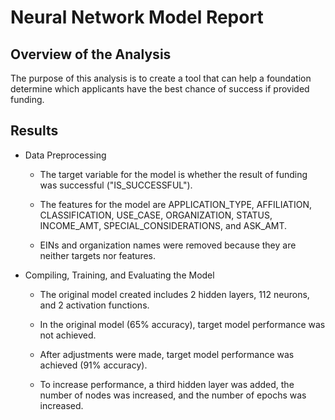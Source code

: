 # Neural Network Model Report

## Overview of the Analysis

The purpose of this analysis is to create a tool that can help a foundation determine which applicants have the best chance of success if provided funding.

## Results

* Data Preprocessing

    * The target variable for the model is whether the result of funding was successful ("IS_SUCCESSFUL"). 

    * The features for the model are APPLICATION_TYPE, AFFILIATION, CLASSIFICATION, USE_CASE, ORGANIZATION, STATUS, INCOME_AMT, SPECIAL_CONSIDERATIONS, and ASK_AMT.

    * EINs and organization names were removed because they are neither targets nor features.

* Compiling, Training, and Evaluating the Model

    * The original model created includes 2 hidden layers, 112 neurons, and 2 activation functions.

    * In the original model (65% accuracy), target model performance was not achieved. 
    
    * After adjustments were made, target model performance was achieved (91% accuracy).  

    * To increase performance, a third hidden layer was added, the number of nodes was increased, and the number of epochs was increased.

    

